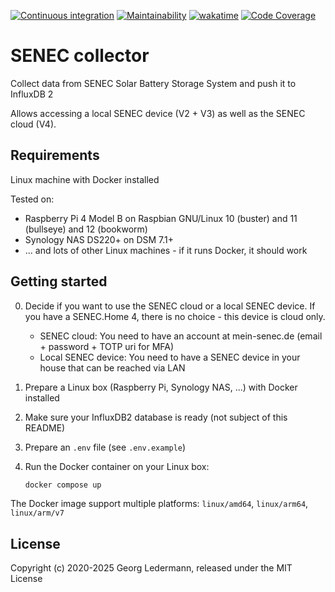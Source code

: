 [![Continuous integration](https://github.com/solectrus/senec-collector/actions/workflows/push.yml/badge.svg)](https://github.com/solectrus/senec-collector/actions/workflows/push.yml)
[![Maintainability](https://qlty.sh/badges/a2bc59ed-322a-44cb-b655-1efd73ef5c55/maintainability.svg)](https://qlty.sh/gh/solectrus/projects/senec-collector)
[![wakatime](https://wakatime.com/badge/user/697af4f5-617a-446d-ba58-407e7f3e0243/project/e8426066-7e79-40d8-8d8b-583dd965720a.svg)](https://wakatime.com/badge/user/697af4f5-617a-446d-ba58-407e7f3e0243/project/e8426066-7e79-40d8-8d8b-583dd965720a)
[![Code Coverage](https://qlty.sh/badges/a2bc59ed-322a-44cb-b655-1efd73ef5c55/coverage.svg)](https://qlty.sh/gh/solectrus/projects/senec-collector)

# SENEC collector

Collect data from SENEC Solar Battery Storage System and push it to InfluxDB 2

Allows accessing a local SENEC device (V2 + V3) as well as the SENEC cloud (V4).

## Requirements

Linux machine with Docker installed

Tested on:

- Raspberry Pi 4 Model B on Raspbian GNU/Linux 10 (buster) and 11 (bullseye) and 12 (bookworm)
- Synology NAS DS220+ on DSM 7.1+
- ... and lots of other Linux machines - if it runs Docker, it should work

## Getting started

0. Decide if you want to use the SENEC cloud or a local SENEC device. If you have a SENEC.Home 4, there is no choice - this device is cloud only.

   - SENEC cloud: You need to have an account at mein-senec.de (email + password + TOTP uri for MFA)
   - Local SENEC device: You need to have a SENEC device in your house that can be reached via LAN

1. Prepare a Linux box (Raspberry Pi, Synology NAS, ...) with Docker installed

2. Make sure your InfluxDB2 database is ready (not subject of this README)

3. Prepare an `.env` file (see `.env.example`)

4. Run the Docker container on your Linux box:

   ```bash
   docker compose up
   ```

The Docker image support multiple platforms: `linux/amd64`, `linux/arm64`, `linux/arm/v7`

## License

Copyright (c) 2020-2025 Georg Ledermann, released under the MIT License
